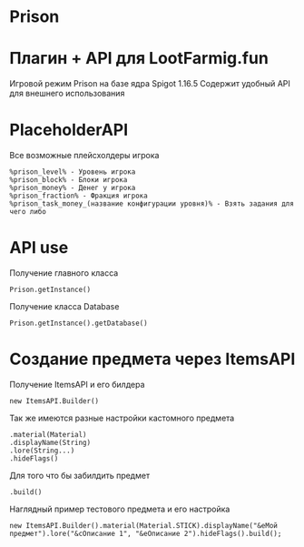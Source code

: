 # Prison

# Плагин + API для LootFarmig.fun
Игровой режим Prison на базе ядра Spigot 1.16.5
Содержит удобный API для внешнего использования

# PlaceholderAPI
Все возможные плейсхолдеры игрока
```
%prison_level% - Уровень игрока
%prison_block% - Блоки игрока
%prison_money% - Денег у игрока
%prison_fraction% - Фракция игрока
%prison_task_money_(название конфигурации уровня)% - Взять задания для чего либо
```

# API use
Получение главного класса
```
Prison.getInstance()
```

Получение класса Database
```
Prison.getInstance().getDatabase()
```

# Создание предмета через ItemsAPI
Получение ItemsAPI и его билдера
```
new ItemsAPI.Builder()
```

Так же имеются разные настройки кастомного предмета
```
.material(Material)
.displayName(String)
.lore(String...)
.hideFlags()
```

Для того что бы забилдить предмет
```
.build()
```

Наглядный пример тестового предмета и его настройка
```
new ItemsAPI.Builder().material(Material.STICK).displayName("&eМой предмет").lore("&cОписание 1", "&eОписание 2").hideFlags().build();
```
